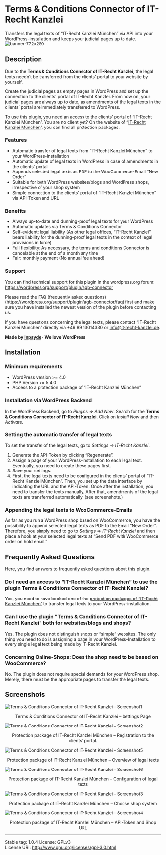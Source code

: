 # Terms & Conditions Connector of IT-Recht Kanzlei


Transfers the legal texts of “IT-Recht Kanzlei München” via API into your WordPress-installation and keeps your judicial pages up to date.
![banner-772x250](https://cloud.githubusercontent.com/assets/9631681/22733302/7cc30b92-edf1-11e6-9346-1c6e94ebad4d.png)
## Description

Due to the **Terms & Conditions Connector of IT-Recht Kanzlei**, the legal texts needn’t be transferred from the clients’ portal to your website by yourself.

Create the judicial pages as empty pages in WordPress and set up the connection to the clients’ portal of IT-Recht Kanzlei. From now on, your judicial pages are always up to date, as amendments of the legal texts in the clients’ portal are immediately transferred to WordPress.

To use this plugin, you need an access to the clients’ portal of “IT-Recht Kanzlei München”. You are no client yet? On the website of “[IT-Recht Kanzlei München](https://www.it-recht-kanzlei.de/agb-starterpaket.php)”, you can find all protection packages.

### Features

* Automatic transfer of legal texts from “IT-Recht Kanzlei München” to your WordPress-installation
* Automatic update of legal texts in WordPress in case of amendments in the clients’ portal
* Appends selected legal texts as PDF to the WooCommerce-Email “New Order”
* Suitable for both WordPress websites/blogs and WordPress shops, irrespective of your shop system
* Simple connection to the clients’ portal of “IT-Recht Kanzlei München” via API-Token and URL

### Benefits

* Always up-to-date and dunning-proof legal texts for your WordPress
* Automatic updates via Terms & Conditions Connector
* Self-evident: legal liability (As other legal offices, “IT-Recht Kanzlei” bears liability for the dunning-proof legal texts in the context of legal provisions in force)
* Full flexibility: As necessary, the terms and conditions Connector is cancelable at the end of a month any time
* Fair: monthly payment (No annual fee ahead)

### Support 

You can find technical support for this plugin in the wordpress.org forum: https://wordpress.org/support/plugin/agb-connector

Please read the FAQ (frequently asked questions) (https://wordpress.org/support/plugin/agb-connector/faq) first and make sure you have installed the newest version of the plugin before contacting us.

If you have questions concerning the legal texts, please contact “IT-Recht Kanzlei München” directly via +49 89 13014330 or info@it-recht-kanzlei.de.

**Made by [Inpsyde](https://inpsyde.com) &middot; We love WordPress**

## Installation

### Minimum requirements
* WordPress version >= 4.0
* PHP Version >= 5.4.0
* Access to a protection package of “IT-Recht Kanzlei München”

### Installation via WordPress Backend

In the WordPress Backend, go to *Plugins => Add New*. Search for the **Terms & Conditions Connector of IT-Recht Kanzlei**. Click on *Install Now* and then *Activate*.


### Setting the automatic transfer of legal texts

To set the transfer of the legal texts, go to *Settings => IT-Recht Kanzlei*. 

1. Generate the API-Token by clicking “Regenerate”.
2. Assign a page of your WordPress-installation to each legal text. Eventually, you need to create these pages first.
3. Save your settings.
4. First, the legal texts need to be configured in the clients’ portal of “IT-Recht Kanzlei München”. Then, you set up the data interface by indicating the URL and the API-Token. Once after the installation, you need to transfer the texts manually. After that, amendments of the legal texts are transferred automatically. (see screenshots.)


### Appending the legal texts to WooCommerce-Emails 

As far as you run a WordPress shop based on WooCommerce, you have the possibility to append selected legal texts as PDF to the Email “New Order”. Therefore, you simply need to go to *Settings => IT-Recht Kanzlei* and then place a hook at your selected legal texts at “Send PDF with WooCommerce order on hold email.”



## Frequently Asked Questions

Here, you find answers to frequently asked questions about this plugin.

### Do I need an access to “IT-Recht Kanzlei München” to use the plugin Terms & Conditions Connector of IT-Recht Kanzlei?

Yes, you need to have booked one of the [protection packages of “IT-Recht Kanzlei München”](https://www.it-recht-kanzlei.de/agb-starterpaket.php) to transfer legal texts to your WordPress-installation.

### Can I use the plugin "Terms & Conditions Connector of IT-Recht Kanzlei" both for websites/blogs and shops?

Yes. The plugin does not distinguish shops or “simple” websites. The only thing you need to do is assigning a page in your WordPress-Installation to every single legal text being made by IT-Recht Kanzlei.

### Concerning Online-Shops: Does the shop need to be based on WooCommerce?

No. The plugin does not require special demands for your WordPress shop. Merely, there must be the appropriate pages to transfer the legal texts.

## Screenshots
![Terms & Conditions Connector of IT-Recht Kanzlei - Screenshot1](https://cloud.githubusercontent.com/assets/9631681/22927243/8ab225da-f2b0-11e6-8ca9-1f3d2ba65dda.png)
<p style="text-align: center;">Terms & Conditions Connector of IT-Recht Kanzlei – Settings Page
</p>

![Terms & Conditions Connector of IT-Recht Kanzlei - Screenshot2](https://cloud.githubusercontent.com/assets/9631681/20758876/84595fb2-b71b-11e6-9fdc-b8d14fdb0d24.png)
<p style="text-align: center;">Protection package of IT-Recht Kanzlei München – Registration to the clients’ portal.
</p>


![Terms & Conditions Connector of IT-Recht Kanzlei - Screenshot5](https://cloud.githubusercontent.com/assets/9631681/20758874/8452e13c-b71b-11e6-9d81-d5975e933e2a.png)
<p style="text-align: center;">Protection package of IT-Recht Kanzlei München – Overview of legal texts
</p>

![Terms & Conditions Connector of IT-Recht Kanzlei - Screenshot6](https://cloud.githubusercontent.com/assets/9631681/20758877/846d0e36-b71b-11e6-8f92-d119db42b523.png)
<p style="text-align: center;">Protection package of IT-Recht Kanzlei München – Configuration of legal texts</p>

![Terms & Conditions Connector of IT-Recht Kanzlei - Screenshot3](https://cloud.githubusercontent.com/assets/9631681/20758873/8451e9a8-b71b-11e6-856d-bcbbc9191170.png)
<p style="text-align: center;">Protection package of IT-Recht Kanzlei München – Choose shop system</p>

![Terms & Conditions Connector of IT-Recht Kanzlei - Screenshot4](https://cloud.githubusercontent.com/assets/9631681/20758875/8457d962-b71b-11e6-8ac3-fe3bd95acb01.png)
<p style="text-align: center;">Protection package of IT-Recht Kanzlei München – API-Token and Shop URL</p>


---
Stable tag: 1.0.4
License: GPLv3  
License URI: http://www.gnu.org/licenses/gpl-3.0.html  

